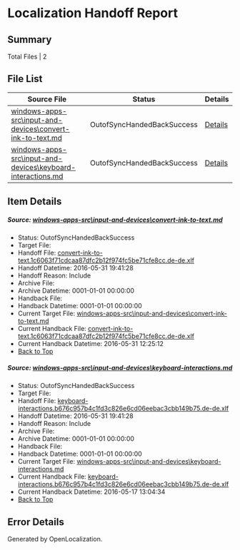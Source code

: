 # <a name='report-top'></a> Localization Handoff Report

## Summary
 Total Files | 2

## File List
 Source File | Status | Details 
 ----------- | ------ | ------- 
 [windows-apps-src\input-and-devices\convert-ink-to-text.md](https://github.com/Microsoft/windows-apps/blob/1722fc00de000d07ed30cfb0ae12080708c30b76/windows-apps-src/input-and-devices/convert-ink-to-text.md) | OutofSyncHandedBackSuccess | [Details](#c2c43052a1a4a96d7c0a95578b7b3fa3a2fd8a742629)
 [windows-apps-src\input-and-devices\keyboard-interactions.md](https://github.com/Microsoft/windows-apps/blob/d65e1315e83fef5e53771adad0943c9cb59d9139/windows-apps-src/input-and-devices/keyboard-interactions.md) | OutofSyncHandedBackSuccess | [Details](#9de90236d94522f1b80309c3fec51ce59aee03192890)

## Item Details
##### <a name='c2c43052a1a4a96d7c0a95578b7b3fa3a2fd8a742629'></a> Source: [windows-apps-src\input-and-devices\convert-ink-to-text.md](https://github.com/Microsoft/windows-apps/blob/1722fc00de000d07ed30cfb0ae12080708c30b76/windows-apps-src/input-and-devices/convert-ink-to-text.md)
* Status: OutofSyncHandedBackSuccess
* Target File: 
* Handoff File: [convert-ink-to-text.1c6063f71cdcaa87dfc2b12f974fc5be71cfe8cc.de-de.xlf](https://github.com/Microsoft/WDG.handoff/blob/ebed735667ff5dc34eee81469a2ccbdd63a338c5/ol-handoff/Microsoft/windows-apps.de-de/master/convert-ink-to-text.1c6063f71cdcaa87dfc2b12f974fc5be71cfe8cc.de-de.xlf)
* Handoff Datetime: 2016-05-31 19:41:28
* Handoff Reason: Include
* Archive File: 
* Archive Datetime: 0001-01-01 00:00:00
* Handback File: 
* Handback Datetime: 0001-01-01 00:00:00
* Current Target File: [windows-apps-src\input-and-devices\convert-ink-to-text.md](https://github.com/Microsoft/windows-apps.de-de/blob/bc116d2542b0e55dbcea8b0066b22f4fe390f61b/windows-apps-src/input-and-devices/convert-ink-to-text.md)
* Current Handback File: [convert-ink-to-text.1c6063f71cdcaa87dfc2b12f974fc5be71cfe8cc.de-de.xlf](https://github.com/Microsoft/WDG.handback/blob/1c9c9003998bb686554b589e6359b74d3157482b/ol-handback/Microsoft/windows-apps.de-de/master/convert-ink-to-text.1c6063f71cdcaa87dfc2b12f974fc5be71cfe8cc.de-de.xlf)
* Current Handback Datetime: 2016-05-31 12:25:12
* [Back to Top](#report-top)

##### <a name='9de90236d94522f1b80309c3fec51ce59aee03192890'></a> Source: [windows-apps-src\input-and-devices\keyboard-interactions.md](https://github.com/Microsoft/windows-apps/blob/d65e1315e83fef5e53771adad0943c9cb59d9139/windows-apps-src/input-and-devices/keyboard-interactions.md)
* Status: OutofSyncHandedBackSuccess
* Target File: 
* Handoff File: [keyboard-interactions.b676c957b4c1fd3c826e6cd06eebac3cbb149b75.de-de.xlf](https://github.com/Microsoft/WDG.handoff/blob/ebed735667ff5dc34eee81469a2ccbdd63a338c5/ol-handoff/Microsoft/windows-apps.de-de/master/keyboard-interactions.b676c957b4c1fd3c826e6cd06eebac3cbb149b75.de-de.xlf)
* Handoff Datetime: 2016-05-31 19:41:28
* Handoff Reason: Include
* Archive File: 
* Archive Datetime: 0001-01-01 00:00:00
* Handback File: 
* Handback Datetime: 0001-01-01 00:00:00
* Current Target File: [windows-apps-src\input-and-devices\keyboard-interactions.md](https://github.com/Microsoft/windows-apps.de-de/blob/d2e2954e5cab037d815bb5a1fceba693cc95246c/windows-apps-src/input-and-devices/keyboard-interactions.md)
* Current Handback File: [keyboard-interactions.b676c957b4c1fd3c826e6cd06eebac3cbb149b75.de-de.xlf](https://github.com/Microsoft/WDG.handback/blob/732ed383522bc6db84e26c7286871d03a87942c2/ol-handback/Microsoft/windows-apps.de-de/master/keyboard-interactions.b676c957b4c1fd3c826e6cd06eebac3cbb149b75.de-de.xlf)
* Current Handback Datetime: 2016-05-17 13:04:34
* [Back to Top](#report-top)


## Error Details

Generated by OpenLocalization.
